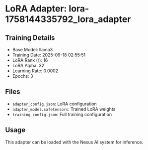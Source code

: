 # LoRA Adapter: lora-1758144335792_lora_adapter

## Training Details
- Base Model: llama3
- Training Date: 2025-09-18 02:55:51
- LoRA Rank (r): 16
- LoRA Alpha: 32
- Learning Rate: 0.0002
- Epochs: 3

## Files
- `adapter_config.json`: LoRA configuration
- `adapter_model.safetensors`: Trained LoRA weights
- `training_config.json`: Full training configuration

## Usage
This adapter can be loaded with the Nexus AI system for inference.
